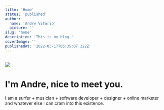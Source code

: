 ```yaml
---
title: 'Home'
status: 'published'
author:
  name: 'Andre Vitorio'
  picture: ''
slug: 'home'
description: 'This is my blog.'
coverImage: ''
publishedAt: '2022-03-17T05:35:07.322Z'
---
```


## ![](/images/logo-oscnigeria_2022-gwOD.png)

# I'm Andre, nice to meet you.

I am a surfer + musician + software developer + designer + online marketer and whatever else I can cram into this existence.

